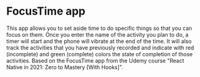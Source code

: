 # FocusTime app

This app allows you to set aside time to do specific things so that you can focus on them. Once you enter the name of the activity you plan to do, a timer will start and the phone will vibrate at the end of the time. It will also track the activities that you have previously recorded and indicate with red (incomplete) and green (complete) colors the state of completion of those activities. Based on the FocusTime app from the Udemy course "React Native in 2021: Zero to Mastery [With Hooks]".
